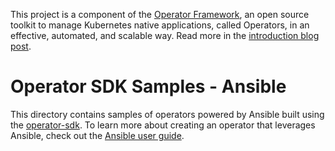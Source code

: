 This project is a component of the [Operator Framework](https://github.com/operator-framework), an open source toolkit to manage Kubernetes native applications, called Operators, in an effective, automated, and scalable way. Read more in the [introduction blog post](https://coreos.com/blog/introducing-operator-framework).

# Operator SDK Samples - Ansible
This directory contains samples of operators powered by Ansible built using the [operator-sdk][operator_sdk]. To learn more about creating an operator that leverages Ansible, check out the [Ansible user guide][ansible_user_guide].

[operator_sdk]:https://github.com/coreos/operator-sdk
[ansible_user_guide]:https://github.com/operator-framework/operator-sdk/blob/master/doc/ansible/user-guide.md
